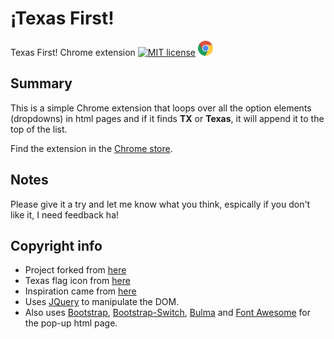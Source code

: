 # ¡Texas First!
Texas First! Chrome extension [![MIT license](https://img.shields.io/badge/license-MIT-lightgrey.svg)](https://raw.githubusercontent.com/qirh/TexasFirst/master/LICENSE) <a href="https://chrome.google.com/webstore/detail/texas-first/cflpfjhdephkbknjgidjkcfhohbddlnh">
<img border="0" alt="Chrome Button" src="https://github.com/qirh/TexasFirst/blob/master/icons/Chrome-32.png?raw=true" width="24" height="24" target="_blank" rel="noopener noreferrer">
</a>



## Summary
  This is a simple Chrome extension that loops over all the option elements (dropdowns) in html pages and if it finds **TX** or **Texas**, it will append it to the top of the list.
  
  Find the extension in the [Chrome store](https://chrome.google.com/webstore/detail/texas-first/cflpfjhdephkbknjgidjkcfhohbddlnh).
  
  
## Notes
  Please give it a try and let me know what you think, espically if you don't like it, I need feedback ha!

## Copyright info
  * Project forked from [here](https://developer.chrome.com/extensions/getstarted)
  * Texas flag icon from [here](http://www.iconarchive.com/show/american-states-icons-by-custom-icon-design/Texas-Flag-icon.html)
  * Inspiration came from [here](https://github.com/vpicone/SorryTennesee)
  * Uses [JQuery](https://jquery.com) to manipulate the DOM.
  * Also uses [Bootstrap](https://getbootstrap.com), [Bootstrap-Switch](http://bootstrapswitch.com), [Bulma](http://bulma.io) and [Font Awesome](http://fontawesome.io) for the pop-up html page.


